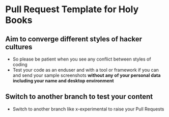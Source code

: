 # Pull Request Template for Holy Books

## Aim to converge different styles of hacker cultures

* So please be patient when you see any conflict between styles of coding
* Test your code as an enduser and with a tool or framework if you can and send your sample screenshots **without any of your personal data including your name and desktop environment**

## Switch to another branch to test your content

* Switch to another branch like x-experimental to raise your Pull Requests

